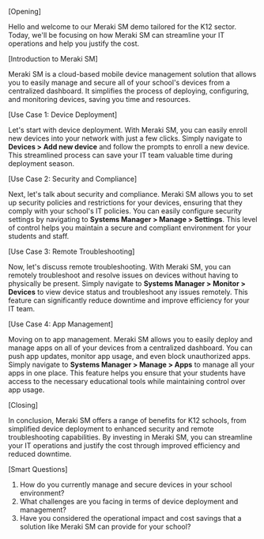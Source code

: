 [Opening]

Hello and welcome to our Meraki SM demo tailored for the K12 sector. Today, we'll be focusing on how Meraki SM can streamline your IT operations and help you justify the cost.

[Introduction to Meraki SM]

Meraki SM is a cloud-based mobile device management solution that allows you to easily manage and secure all of your school's devices from a centralized dashboard. It simplifies the process of deploying, configuring, and monitoring devices, saving you time and resources.

[Use Case 1: Device Deployment]

Let's start with device deployment. With Meraki SM, you can easily enroll new devices into your network with just a few clicks. Simply navigate to **Devices > Add new device** and follow the prompts to enroll a new device. This streamlined process can save your IT team valuable time during deployment season.

[Use Case 2: Security and Compliance]

Next, let's talk about security and compliance. Meraki SM allows you to set up security policies and restrictions for your devices, ensuring that they comply with your school's IT policies. You can easily configure security settings by navigating to **Systems Manager > Manage > Settings**. This level of control helps you maintain a secure and compliant environment for your students and staff.

[Use Case 3: Remote Troubleshooting]

Now, let's discuss remote troubleshooting. With Meraki SM, you can remotely troubleshoot and resolve issues on devices without having to physically be present. Simply navigate to **Systems Manager > Monitor > Devices** to view device status and troubleshoot any issues remotely. This feature can significantly reduce downtime and improve efficiency for your IT team.

[Use Case 4: App Management]

Moving on to app management. Meraki SM allows you to easily deploy and manage apps on all of your devices from a centralized dashboard. You can push app updates, monitor app usage, and even block unauthorized apps. Simply navigate to **Systems Manager > Manage > Apps** to manage all your apps in one place. This feature helps you ensure that your students have access to the necessary educational tools while maintaining control over app usage.

[Closing]

In conclusion, Meraki SM offers a range of benefits for K12 schools, from simplified device deployment to enhanced security and remote troubleshooting capabilities. By investing in Meraki SM, you can streamline your IT operations and justify the cost through improved efficiency and reduced downtime.

[Smart Questions]

1. How do you currently manage and secure devices in your school environment?
2. What challenges are you facing in terms of device deployment and management?
3. Have you considered the operational impact and cost savings that a solution like Meraki SM can provide for your school?